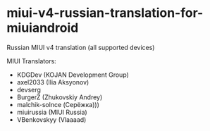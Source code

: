 miui-v4-russian-translation-for-miuiandroid
============

Russian MIUI v4 translation (all supported devices)

MIUI Translators:
 - KDGDev (KOJAN Development Group)
 - axel2033 (Ilia Aksyonov)
 - devserg
 - BurgerZ (Zhukovskiy Andrey)
 - malchik-solnce (Серёжка)))
 - miuirussia (MIUI Russia)
 - VBenkovskyy (Vlaaaad)